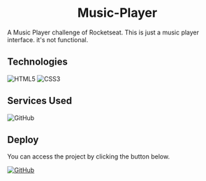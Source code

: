 <h1 align='center'>Music-Player</h1>

<p>A Music Player challenge of Rocketseat. This is just a music player interface. it's not functional.</p>

## Technologies

![HTML5](https://img.shields.io/badge/HTML5-E34F26?style=for-the-badge&logo=html5&logoColor=white)
![CSS3](https://img.shields.io/badge/CSS3-1572B6?style=for-the-badge&logo=css3&logoColor=white)

## Services Used

![GitHub](https://img.shields.io/badge/GitHub%20Pages-000000?style=for-the-badge&logo=github&logoColor=white)</a>

## Deploy

You can access the project by clicking the button below.

<a href="https://leonardo-ad.github.io/Music-Player/" target='_blank'>![GitHub](https://img.shields.io/badge/GitHub%20Pages-000000?style=for-the-badge&logo=github&logoColor=white)</a>
